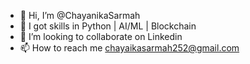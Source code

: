 - 👋 Hi, I’m @ChayanikaSarmah
- 🌱 I got skills in Python | AI/ML | Blockchain
- 💞️ I’m looking to collaborate on Linkedin
- 📫 How to reach me chayaikasarmah252@gmail.com

<!---
ChayanikaSarmah/ChayanikaSarmah is a ✨ special ✨ repository because its `README.md` (this file) appears on your GitHub profile.
You can click the Preview link to take a look at your changes.
--->
